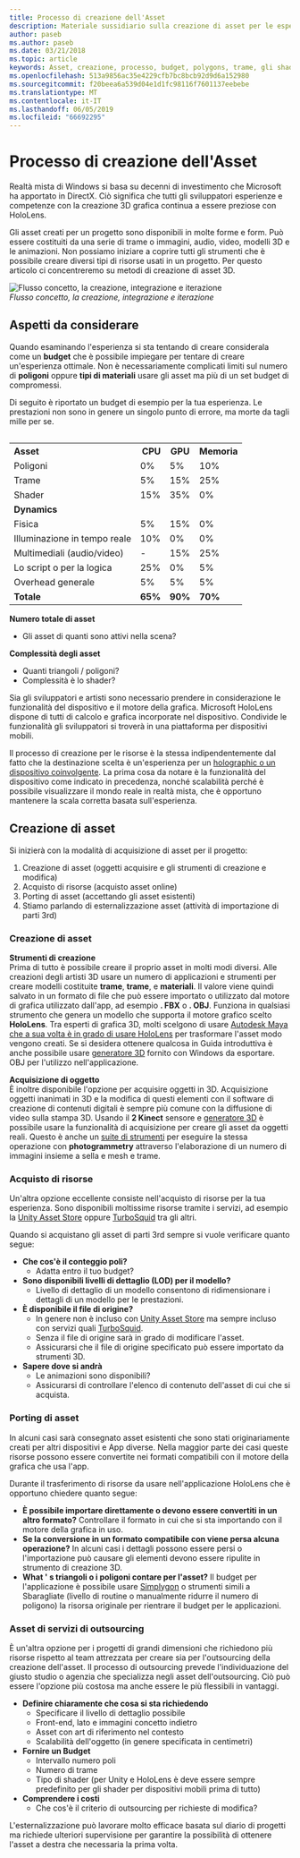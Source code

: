 ```yaml
---
title: Processo di creazione dell'Asset
description: Materiale sussidiario sulla creazione di asset per le esperienze di realtà mista.
author: paseb
ms.author: paseb
ms.date: 03/21/2018
ms.topic: article
keywords: Asset, creazione, processo, budget, polygons, trame, gli shader, prestazioni
ms.openlocfilehash: 513a9856ac35e4229cfb7bc8bcb92d9d6a152980
ms.sourcegitcommit: f20beea6a539d04e1d1fc98116f7601137eebebe
ms.translationtype: MT
ms.contentlocale: it-IT
ms.lasthandoff: 06/05/2019
ms.locfileid: "66692295"
---
```

# <a name="asset-creation-process"></a>Processo di creazione dell'Asset

Realtà mista di Windows si basa su decenni di investimento che Microsoft ha apportato in DirectX. Ciò significa che tutti gli sviluppatori esperienze e competenze con la creazione 3D grafica continua a essere preziose con HoloLens.

Gli asset creati per un progetto sono disponibili in molte forme e form. Può essere costituiti da una serie di trame o immagini, audio, video, modelli 3D e le animazioni. Non possiamo iniziare a coprire tutti gli strumenti che è possibile creare diversi tipi di risorse usati in un progetto. Per questo articolo ci concentreremo su metodi di creazione di asset 3D.

![Flusso concetto, la creazione, integrazione e iterazione](images/concept-creation-integration-iteration-flow-640px.jpg)<br>
*Flusso concetto, la creazione, integrazione e iterazione*

## <a name="things-to-consider"></a>Aspetti da considerare

Quando esaminando l'esperienza si sta tentando di creare considerala come un **budget** che è possibile impiegare per tentare di creare un'esperienza ottimale. Non è necessariamente complicati limiti sul numero di **poligoni** oppure **tipi di materiali** usare gli asset ma più di un set budget di compromessi.

Di seguito è riportato un budget di esempio per la tua esperienza. Le prestazioni non sono in genere un singolo punto di errore, ma morte da tagli mille per se.
<br>

<table style="float:right; margin-left: 10px;">
<tr>
<th style="text-align:left;"><b>Asset</b></th><th style="text-align:right;"> CPU</th><th> GPU</th><th> Memoria</th>
</tr><tr>
<td> Poligoni</td><td> 0%</td><td> 5%</td><td> 10%</td>
</tr><tr>
<td> Trame</td><td> 5%</td><td> 15%</td><td>25%</td>
</tr><tr>
<td> Shader</td><td> 15%</td><td> 35%</td><td> 0%</td>
</tr><tr>
<td> <b>Dynamics</b></td><td></td><td></td><td></td>
</tr><tr>
<td> Fisica</td><td> 5%</td><td> 15%</td><td> 0%</td>
</tr><tr>
<td> Illuminazione in tempo reale</td><td> 10%</td><td> 0%</td><td> 0%</td>
</tr><tr>
<td> Multimediali (audio/video)</td><td> -</td><td> 15%</td><td> 25%</td>
</tr><tr>
<td> Lo script o per la logica</td><td> 25%</td><td> 0%</td><td> 5%</td>
</tr><tr>
<td> Overhead generale</td><td> 5%</td><td> 5%</td><td> 5%</td>
</tr><tr>
<td> <b>Totale</b></td><td> <b>65%</b></td><td> <b>90%</b></td><td> <b>70%</b></td>
</tr>
</table>

**Numero totale di asset**
* Gli asset di quanti sono attivi nella scena?

**Complessità degli asset**
* Quanti triangoli / poligoni?
* Complessità è lo shader?

Sia gli sviluppatori e artisti sono necessario prendere in considerazione le funzionalità del dispositivo e il motore della grafica. Microsoft HoloLens dispone di tutti di calcolo e grafica incorporate nel dispositivo. Condivide le funzionalità gli sviluppatori si troverà in una piattaforma per dispositivi mobili.

Il processo di creazione per le risorse è la stessa indipendentemente dal fatto che la destinazione scelta è un'esperienza per un [holographic o un dispositivo coinvolgente](mixed-reality.md#the-mixed-reality-spectrum). La prima cosa da notare è la funzionalità del dispositivo come indicato in precedenza, nonché scalabilità perché è possibile visualizzare il mondo reale in realtà mista, che è opportuno mantenere la scala corretta basata sull'esperienza. 

## <a name="authoring-assets"></a>Creazione di asset

Si inizierà con la modalità di acquisizione di asset per il progetto:
1. Creazione di asset (oggetti acquisire e gli strumenti di creazione e modifica)
2. Acquisto di risorse (acquisto asset online)
3. Porting di asset (accettando gli asset esistenti)
4. Stiamo parlando di esternalizzazione asset (attività di importazione di parti 3rd)

### <a name="creating-assets"></a>Creazione di asset

**Strumenti di creazione**<br>
Prima di tutto è possibile creare il proprio asset in molti modi diversi. Alle creazioni degli artisti 3D usare un numero di applicazioni e strumenti per creare modelli costituite **trame**, **trame**, e **materiali**. Il valore viene quindi salvato in un formato di file che può essere importato o utilizzato dal motore di grafica utilizzato dall'app, ad esempio **. FBX** o **. OBJ**. Funziona in qualsiasi strumento che genera un modello che supporta il motore grafico scelto **HoloLens**. Tra esperti di grafica 3D, molti scelgono di usare [Autodesk Maya che a sua volta è in grado di usare HoloLens](https://www.youtube.com/watch?v=q0K3n0Gf8mA) per trasformare l'asset modo vengono creati. Se si desidera ottenere qualcosa in Guida introduttiva è anche possibile usare [generatore 3D](https://developer.microsoft.com/windows/hardware/3d-print/3d-builder-resources) fornito con Windows da esportare. OBJ per l'utilizzo nell'applicazione.

**Acquisizione di oggetto**<br>
È inoltre disponibile l'opzione per acquisire oggetti in 3D. Acquisizione oggetti inanimati in 3D e la modifica di questi elementi con il software di creazione di contenuti digitali è sempre più comune con la diffusione di video sulla stampa 3D. Usando il **2 Kinect** sensore e [generatore 3D](https://developer.microsoft.com/windows/hardware/3d-print/3d-builder-resources) è possibile usare la funzionalità di acquisizione per creare gli asset da oggetti reali. Questo è anche un [suite di strumenti](https://en.wikipedia.org/wiki/Comparison_of_photogrammetry_software) per eseguire la stessa operazione con **photogrammetry** attraverso l'elaborazione di un numero di immagini insieme a sella e mesh e trame.

### <a name="purchasing-assets"></a>Acquisto di risorse

Un'altra opzione eccellente consiste nell'acquisto di risorse per la tua esperienza. Sono disponibili moltissime risorse tramite i servizi, ad esempio la [Unity Asset Store](https://www.assetstore.unity3d.com/) oppure [TurboSquid](http://www.turbosquid.com/) tra gli altri.

Quando si acquistano gli asset di parti 3rd sempre si vuole verificare quanto segue:
* **Che cos'è il conteggio poli?**
  * Adatta entro il tuo budget?
* **Sono disponibili livelli di dettaglio (LOD) per il modello?**
  * Livello di dettaglio di un modello consentono di ridimensionare i dettagli di un modello per le prestazioni.
* **È disponibile il file di origine?**
  * In genere non è incluso con [Unity Asset Store](https://www.assetstore.unity3d.com/) ma sempre incluso con servizi quali [TurboSquid](http://www.turbosquid.com/).
  * Senza il file di origine sarà in grado di modificare l'asset.
  * Assicurarsi che il file di origine specificato può essere importato da strumenti 3D.
* **Sapere dove si andrà**
  * Le animazioni sono disponibili?
  * Assicurarsi di controllare l'elenco di contenuto dell'asset di cui che si acquista.

### <a name="porting-assets"></a>Porting di asset

In alcuni casi sarà consegnato asset esistenti che sono stati originariamente creati per altri dispositivi e App diverse. Nella maggior parte dei casi queste risorse possono essere convertite nei formati compatibili con il motore della grafica che usa l'app.

Durante il trasferimento di risorse da usare nell'applicazione HoloLens che è opportuno chiedere quanto segue:
* **È possibile importare direttamente o devono essere convertiti in un altro formato?** Controllare il formato in cui che si sta importando con il motore della grafica in uso.
* **Se la conversione in un formato compatibile con viene persa alcuna operazione?** In alcuni casi i dettagli possono essere persi o l'importazione può causare gli elementi devono essere ripulite in strumento di creazione 3D.
* **What ' s triangoli o i poligoni contare per l'asset?** Il budget per l'applicazione è possibile usare [Simplygon](https://www.simplygon.com/) o strumenti simili a Sbaragliate (livello di routine o manualmente ridurre il numero di poligono) la risorsa originale per rientrare il budget per le applicazioni.

### <a name="outsourcing-assets"></a>Asset di servizi di outsourcing

È un'altra opzione per i progetti di grandi dimensioni che richiedono più risorse rispetto al team attrezzata per creare sia per l'outsourcing della creazione dell'asset. Il processo di outsourcing prevede l'individuazione del giusto studio o agenzia che specializza negli asset dell'outsourcing. Ciò può essere l'opzione più costosa ma anche essere le più flessibili in vantaggi.
* **Definire chiaramente che cosa si sta richiedendo**
  * Specificare il livello di dettaglio possibile
  * Front-end, lato e immagini concetto indietro
  * Asset con art di riferimento nel contesto
  * Scalabilità dell'oggetto (in genere specificata in centimetri)
* **Fornire un Budget**
  * Intervallo numero poli
  * Numero di trame
  * Tipo di shader (per Unity e HoloLens è deve essere sempre predefinito per gli shader per dispositivi mobili prima di tutto)
* **Comprendere i costi**
  * Che cos'è il criterio di outsourcing per richieste di modifica?

L'esternalizzazione può lavorare molto efficace basata sul diario di progetti ma richiede ulteriori supervisione per garantire la possibilità di ottenere l'asset a destra che necessaria la prima volta.
